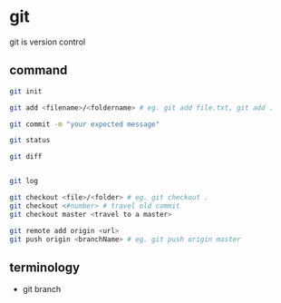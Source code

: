 # git 

git is version control


## command 

```bash
git init

git add <filename>/<foldername> # eg. git add file.txt, git add .

git commit -m "your expected message"

git status

git diff 


git log

git checkout <file>/<folder> # eg. git checkout .
git checkout <#number> # travel old commit
git checkout master <travel to a master>

git remote add origin <url>
git push origin <branchName> # eg. git push origin master

```



## terminology

* git branch
